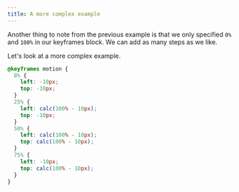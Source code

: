 ```yaml
---
title: A more complex example
---
```


<div class="panels">
<div>

Another thing to note from the previous example is that we only specified `0%` and `100%` in our keyframes block. We can add as many steps as we like. 

Let's look at a more complex example. 

<div class="anim-example">
    <div></div>
</div>

</div>
<div>

~~~css
@keyframes motion {
  0% {
    left: -10px;
    top: -10px;
  }
  25% {
    left: calc(100% - 10px);
    top: -10px;
  }
  50% {
    left: calc(100% - 10px);
    top: calc(100% - 10px);
  }
  75% {
    left: -10px;
    top: calc(100% - 10px);
  }
}
~~~

</div>
</div>